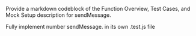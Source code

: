 Provide a markdown codeblock of the Function Overview, Test Cases, and Mock Setup description for sendMessage.

Fully implement number sendMessage. in its own .test.js file
